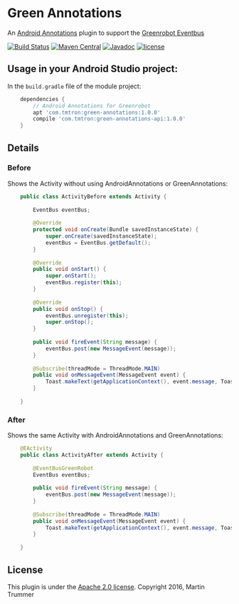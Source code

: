 # Green Annotations

An [Android Annotations](http://androidannotations.org/) plugin to support the [Greenrobot Eventbus](http://greenrobot.org/eventbus/)

<!--
 ![] is the markdown syntax to add an image and this is surounded by a link to the travis-ci builds page
-->
[![Build Status](https://travis-ci.org/tmtron/green-annotations.svg?label=travis)](https://travis-ci.org/tmtron/green-annotations/builds) [![Maven Central](https://img.shields.io/maven-central/v/com.tmtron/green-annotations.svg?maxAge=2592000)](https://maven-badges.herokuapp.com/maven-central/com.tmtron/green-annotations) [![Javadoc](https://javadoc-emblem.rhcloud.com/doc/com.tmtron/green-annotations/badge.svg)](http://www.javadoc.io/doc/com.tmtron/green-annotations/) [![license](https://img.shields.io/github/license/tmtron/green-annotations.svg?maxAge=2592000)](https://raw.githubusercontent.com/tmtron/green-annotations/develop/LICENSE)

## Usage in your Android Studio project:

In the `build.gradle` file of the module project:

```gradle
    dependencies {
        // Android Annotations for Greenrobot
        apt 'com.tmtron:green-annotations:1.0.0'
        compile 'com.tmtron:green-annotations-api:1.0.0'
    }
```

## Details

### Before
Shows the Activity without using AndroidAnnotations or GreenAnnotations: 

```java
    public class ActivityBefore extends Activity {
    
        EventBus eventBus;
    
        @Override
        protected void onCreate(Bundle savedInstanceState) {
            super.onCreate(savedInstanceState);
            eventBus = EventBus.getDefault();
        }
    
        @Override
        public void onStart() {
            super.onStart();
            eventBus.register(this);
        }
    
        @Override
        public void onStop() {
            eventBus.unregister(this);
            super.onStop();
        }
    
        public void fireEvent(String message) {
            eventBus.post(new MessageEvent(message));
        }
    
        @Subscribe(threadMode = ThreadMode.MAIN)
        public void onMessageEvent(MessageEvent event) {
            Toast.makeText(getApplicationContext(), event.message, Toast.LENGTH_SHORT).show();
        }
    
    }
```

### After
Shows the same Activity with AndroidAnnotations and GreenAnnotations:

```java
    @EActivity
    public class ActivityAfter extends Activity {
    
        @EventBusGreenRobot
        EventBus eventBus;
    
        public void fireEvent(String message) {
            eventBus.post(new MessageEvent(message));
        }
    
        @Subscribe(threadMode = ThreadMode.MAIN)
        public void onMessageEvent(MessageEvent event) {
            Toast.makeText(getApplicationContext(), event.message, Toast.LENGTH_SHORT).show();
        }
    
    }
```


## License
This plugin is under the [Apache 2.0 license](http://www.apache.org/licenses/LICENSE-2.0.html). Copyright 2016, Martin Trummer
